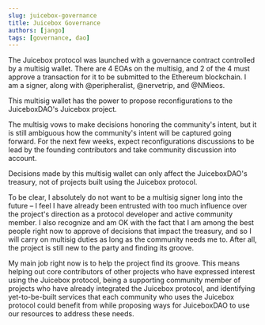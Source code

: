 ```yaml
---
slug: juicebox-governance
title: Juicebox Governance
authors: [jango]
tags: [governance, dao]
---
```


The Juicebox protocol was launched with a governance contract controlled by a multisig wallet. There are 4 EOAs on the multisig, and 2 of the 4 must approve a transaction for it to be submitted to the Ethereum blockchain. I am a signer, along with @peripheralist, @nervetrip, and @NMieos.

This multisig wallet has the power to propose reconfigurations to the JuiceboxDAO's Juicebox project.

The multisig vows to make decisions honoring the community's intent, but it is still ambiguous how the community's intent will be captured going forward. For the next few weeks, expect reconfigurations discussions to be lead by the founding contributors and take community discussion into account.

Decisions made by this multisig wallet can only affect the JuiceboxDAO's treasury, not of projects built using the Juicebox protocol.

To be clear, I absolutely do not want to be a multisig signer long into the future – I feel I have already been entrusted with too much influence over the project's direction as a protocol developer and active community member. I also recognize and am OK with the fact that I am among the best people right now to approve of decisions that impact the treasury, and so I will carry on multisig duties as long as the community needs me to. After all, the project is still new to the party and finding its groove.

My main job right now is to help the project find its groove. This means helping out core contributors of other projects who have expressed interest using the Juicebox protocol, being a supporting community member of projects who have already integrated the Juicebox protocol, and identifying yet-to-be-built services that each community who uses the Juicebox protocol could benefit from while proposing ways for JuiceboxDAO to use our resources to address these needs.
